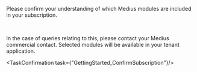 Please confirm your understanding of which Medius modules are included in your subscription. 

<OrderSummary />
<br/>

In the case of queries relating to this, please contact your Medius commercial contact. Selected modules will be available in your tenant application. 

<TaskConfirmation task={"GettingStarted_ConfirmSubscription"}/>
